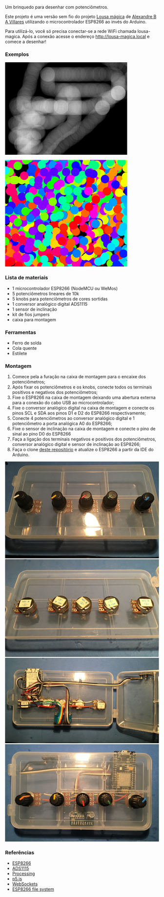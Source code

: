 Um brinquedo para desenhar com potenciômetros.

Este projeto é uma versão sem fio do projeto [Lousa mágica](https://villares.github.io/lousa-magica/) de
[Alexandre B A Villares](https://villares.github.io/) utilizando o microcontrolador ESP8266 ao invés do Arduino.

Para utilizá-lo, você só precisa conectar-se a rede WiFi chamada lousa-magica. 
Após a conexão acesse o endereço http://lousa-magica.local e comece a desenhar!

### Exemplos
![Transparência](imagens/01.png)


![Colorido](imagens/02.png)

### Lista de materiais
* 1 microcontrolador ESP8266 (NodeMCU ou WeMos)
* 5 potenciômetros lineares de 10k
* 5 knobs para potenciômetros de cores sortidas
* 1 conversor analógico digital ADS1115
* 1 sensor de inclinação
* kit de fios jumpers
* caixa para montagem

### Ferramentas
* Ferro de solda
* Cola quente
* Estilete

### Montagem
1. Comece pela a furação na caixa de montagem para o encaixe dos potenciômetros;
2. Após fixar os potenciômetros e os knobs, conecte todos os terminais positivos e negativos dos potenciômetros;
3. Fixe o ESP8266 na caixa de montagem deixando uma abertura externa para a conexão do cabo USB ao microcontrolador;
4. Fixe o conversor analógico digital na caixa de montagem e conecte os pinos SCL e SDA aos pinos D1 e D2 do ESP8266 respectivamente;
5. Conecte 4 potenciômetros ao conversor analógico digital e 1 potenciômetro a porta analógica A0 do ESP8266;
6. Fixe o sensor de inclinação na caixa de montagem e conecte o pino de sinal ao pino D0 do ESP8266
7. Faça a ligação dos terminais negativos e positivos dos potenciômetros, conversor analógico digital e sensor de inclinação ao ESP8266;
8. Faça o clone [deste repositório](https://github.com/jaafreitas/LousaMagica) e atualize o ESP8266 a partir da IDE do Arduino.

![Potênciômetros](imagens/montagem_01.jpg)
![Potênciômetros](imagens/montagem_02.jpg)
![Fiação](imagens/montagem_03.jpg)
![Montagem](imagens/montagem_04.jpg)

### Referências
* [ESP8266](https://github.com/esp8266/Arduino)
* [ADS1115](https://github.com/adafruit/Adafruit_ADS1X15)
* [Processing](https://processing.org/)
* [p5.js](https://p5js.org/)
* [WebSockets](https://github.com/Links2004/arduinoWebSockets)
* [ESP8266 file system](http://esp8266.github.io/Arduino/versions/2.0.0/doc/filesystem.html)
